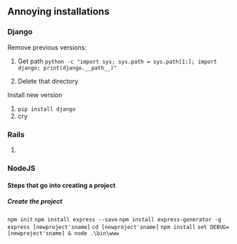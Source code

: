 ## Annoying installations

### Django
Remove previous versions:

1. Get path
`python -c "import sys; sys.path = sys.path[1:]; import django; print(django.__path__)"`

2. Delete that directory

Install new version

1. `pip install django`
2. cry

### Rails

1. 

### NodeJS

#### Steps that go into creating a project

##### Create the project

`npm init`
`npm install express --save`
`npm install express-generator -g`
`express [newproject'sname]`
`cd [newproject'sname]`
`npm install`
`set DEBUG=[newproject'sname] & node .\bin\www`


